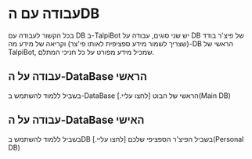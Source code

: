 # עבודה עם הDB
בכל הקשור לעבודה עם DB ב-TalpiBot יש שני סוגים, עבודה על DB של פיצ'ר בודד (שצריך לשמור מידע ספציפית לאותו פי'צר) וקריאה של מידע מה-DB הראשי של TalpiBot, שמכיל מידע מפורט על כל חניכי המתלם.


## עבודה על ה-DataBase הראשי

בשביל ללמוד להשתמש ב-DataBase הראשי של הבוט [לחצו עליי.](Main DB)

## עבודה על ה-DataBase האישי

בשביל ללמוד להשתמש בDB בשביל הפיצ'ר הספציפי שלכם [לחצו עליי.](Personal DB)
